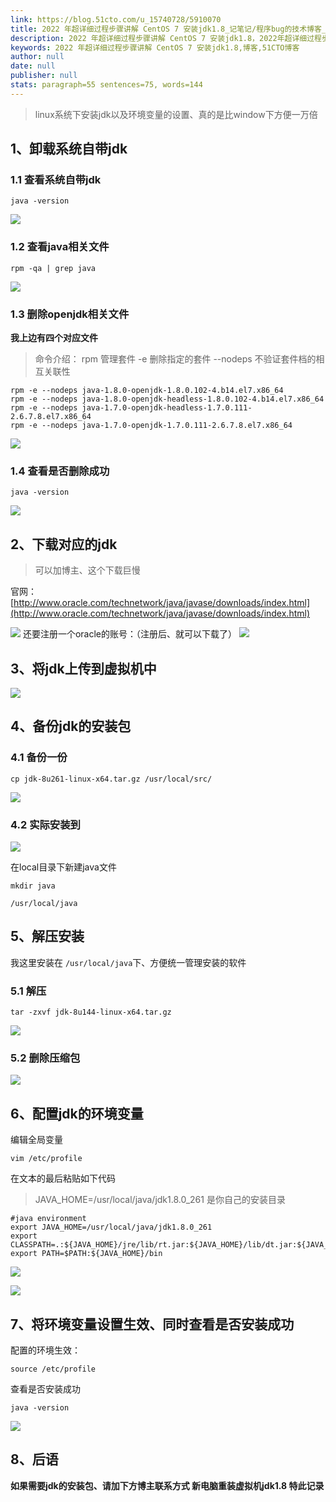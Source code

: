 ```yaml
---
link: https://blog.51cto.com/u_15740728/5910070
title: 2022 年超详细过程步骤讲解 CentOS 7 安装jdk1.8_记笔记/程序bug的技术博客_51CTO博客
description: 2022 年超详细过程步骤讲解 CentOS 7 安装jdk1.8，2022年超详细过程步骤讲解CentOS7安装jdk1.8
keywords: 2022 年超详细过程步骤讲解 CentOS 7 安装jdk1.8,博客,51CTO博客
author: null
date: null
publisher: null
stats: paragraph=55 sentences=75, words=144
---
```

> linux系统下安装jdk以及环境变量的设置、真的是比window下方便一万倍

## 1、卸载系统自带jdk

### 1.1 查看系统自带jdk

```clike
java -version
```

![](https://s2.51cto.com/images/blog/202212/04210733_638c9b95ee55e39636.png?x-oss-process=image/watermark,size_14,text_QDUxQ1RP5Y2a5a6i,color_FFFFFF,t_30,g_se,x_10,y_10,shadow_20,type_ZmFuZ3poZW5naGVpdGk=)

### 1.2 查看java相关文件

```clike
rpm -qa | grep java
```

![](https://s2.51cto.com/images/blog/202212/04210734_638c9b962872068608.png?x-oss-process=image/watermark,size_14,text_QDUxQ1RP5Y2a5a6i,color_FFFFFF,t_30,g_se,x_10,y_10,shadow_20,type_ZmFuZ3poZW5naGVpdGk=)

### 1.3 删除openjdk相关文件

**我上边有四个对应文件**

> 命令介绍： rpm 管理套件
-e 删除指定的套件 --nodeps 不验证套件档的相互关联性

```clike
rpm -e --nodeps java-1.8.0-openjdk-1.8.0.102-4.b14.el7.x86_64
rpm -e --nodeps java-1.8.0-openjdk-headless-1.8.0.102-4.b14.el7.x86_64
rpm -e --nodeps java-1.7.0-openjdk-headless-1.7.0.111-2.6.7.8.el7.x86_64
rpm -e --nodeps java-1.7.0-openjdk-1.7.0.111-2.6.7.8.el7.x86_64
```

![](https://s2.51cto.com/images/blog/202212/04210734_638c9b961b20283342.png?x-oss-process=image/watermark,size_14,text_QDUxQ1RP5Y2a5a6i,color_FFFFFF,t_30,g_se,x_10,y_10,shadow_20,type_ZmFuZ3poZW5naGVpdGk=)

### 1.4 查看是否删除成功

```clike
java -version
```

![](https://s2.51cto.com/images/blog/202212/04210734_638c9b960701b78058.png?x-oss-process=image/watermark,size_14,text_QDUxQ1RP5Y2a5a6i,color_FFFFFF,t_30,g_se,x_10,y_10,shadow_20,type_ZmFuZ3poZW5naGVpdGk=)

## 2、下载对应的jdk

> 可以加博主、这个下载巨慢

官网：[http://www.oracle.com/technetwork/java/javase/downloads/index.html](http://www.oracle.com/technetwork/java/javase/downloads/index.html)

![](https://s2.51cto.com/images/blog/202212/04210734_638c9b962ffc865436.png?x-oss-process=image/watermark,size_14,text_QDUxQ1RP5Y2a5a6i,color_FFFFFF,t_30,g_se,x_10,y_10,shadow_20,type_ZmFuZ3poZW5naGVpdGk=) 还要注册一个oracle的账号：（注册后、就可以下载了） ![](https://s2.51cto.com/images/blog/202212/04210734_638c9b963cfc88176.png?x-oss-process=image/watermark,size_14,text_QDUxQ1RP5Y2a5a6i,color_FFFFFF,t_30,g_se,x_10,y_10,shadow_20,type_ZmFuZ3poZW5naGVpdGk=)

## 3、将jdk上传到虚拟机中

![](https://s2.51cto.com/images/blog/202212/04210734_638c9b961b53b28115.png?x-oss-process=image/watermark,size_14,text_QDUxQ1RP5Y2a5a6i,color_FFFFFF,t_30,g_se,x_10,y_10,shadow_20,type_ZmFuZ3poZW5naGVpdGk=)

## 4、备份jdk的安装包

### 4.1 备份一份

```clike
cp jdk-8u261-linux-x64.tar.gz /usr/local/src/
```

![](https://s2.51cto.com/images/blog/202212/04210734_638c9b961a05f82742.png?x-oss-process=image/watermark,size_14,text_QDUxQ1RP5Y2a5a6i,color_FFFFFF,t_30,g_se,x_10,y_10,shadow_20,type_ZmFuZ3poZW5naGVpdGk=)

### 4.2 实际安装到

![](https://s2.51cto.com/images/blog/202212/04210734_638c9b961a03187111.png?x-oss-process=image/watermark,size_14,text_QDUxQ1RP5Y2a5a6i,color_FFFFFF,t_30,g_se,x_10,y_10,shadow_20,type_ZmFuZ3poZW5naGVpdGk=)

在local目录下新建java文件

```clike
mkdir java
```

```clike
/usr/local/java
```

## 5、解压安装

我这里安装在 `/usr/local/java`下、方便统一管理安装的软件

### 5.1 解压

```clike
tar -zxvf jdk-8u144-linux-x64.tar.gz
```

![](https://s2.51cto.com/images/blog/202212/04210734_638c9b961c5c228207.png?x-oss-process=image/watermark,size_14,text_QDUxQ1RP5Y2a5a6i,color_FFFFFF,t_30,g_se,x_10,y_10,shadow_20,type_ZmFuZ3poZW5naGVpdGk=)

### 5.2 删除压缩包

![](https://s2.51cto.com/images/blog/202212/04210734_638c9b961e5ed20859.png?x-oss-process=image/watermark,size_14,text_QDUxQ1RP5Y2a5a6i,color_FFFFFF,t_30,g_se,x_10,y_10,shadow_20,type_ZmFuZ3poZW5naGVpdGk=)

## 6、配置jdk的环境变量

编辑全局变量

```clike
vim /etc/profile
```

在文本的最后粘贴如下代码

> JAVA_HOME=/usr/local/java/jdk1.8.0_261 是你自己的安装目录

```clike
#java environment
export JAVA_HOME=/usr/local/java/jdk1.8.0_261
export CLASSPATH=.:${JAVA_HOME}/jre/lib/rt.jar:${JAVA_HOME}/lib/dt.jar:${JAVA_HOME}/lib/tools.jar
export PATH=$PATH:${JAVA_HOME}/bin

```

![](https://s2.51cto.com/images/blog/202212/04210734_638c9b961f8a020874.png?x-oss-process=image/watermark,size_14,text_QDUxQ1RP5Y2a5a6i,color_FFFFFF,t_30,g_se,x_10,y_10,shadow_20,type_ZmFuZ3poZW5naGVpdGk=)

![](https://s2.51cto.com/images/blog/202212/04210734_638c9b962ffc858095.png?x-oss-process=image/watermark,size_14,text_QDUxQ1RP5Y2a5a6i,color_FFFFFF,t_30,g_se,x_10,y_10,shadow_20,type_ZmFuZ3poZW5naGVpdGk=)

## 7、将环境变量设置生效、同时查看是否安装成功

配置的环境生效：

```clike
source /etc/profile
```

查看是否安装成功

```clike
java -version
```

![](https://s2.51cto.com/images/blog/202212/04210734_638c9b968ad8518293.png?x-oss-process=image/watermark,size_14,text_QDUxQ1RP5Y2a5a6i,color_FFFFFF,t_30,g_se,x_10,y_10,shadow_20,type_ZmFuZ3poZW5naGVpdGk=)

## 8、后语

**如果需要jdk的安装包、请加下方博主联系方式 新电脑重装虚拟机jdk1.8 特此记录**
